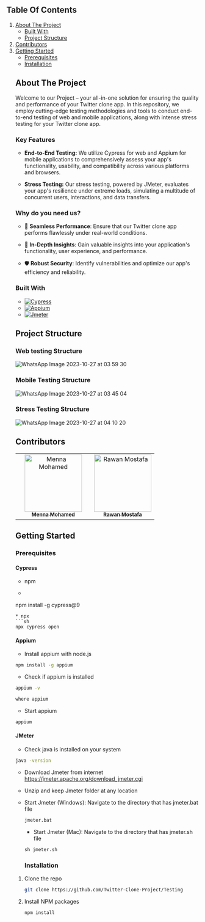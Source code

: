 <!-- Improved compatibility of back to top link: See: https://github.com/othneildrew/Best-README-Template/pull/73 -->
<a name="readme-top"></a>
<!--
*** Thanks for checking out the Best-README-Template. If you have a suggestion
*** that would make this better, please fork the repo and create a pull request
*** or simply open an issue with the tag "enhancement".
*** Don't forget to give the project a star!
*** Thanks again! Now go create something AMAZING! :D
-->



<!-- PROJECT SHIELDS -->
<!--
*** I'm using markdown "reference style" links for readability.
*** Reference links are enclosed in brackets [ ] instead of parentheses ( ).
*** See the bottom of this document for the declaration of the reference variables
*** for contributors-url, forks-url, etc. This is an optional, concise syntax you may use.
*** https://www.markdownguide.org/basic-syntax/#reference-style-links
-->
<!--
[![Contributors][contributors-shield]][contributors-url]
[![Forks][forks-shield]][forks-url]
[![Stargazers][stars-shield]][stars-url]
[![Issues][issues-shield]][issues-url]
[![MIT License][license-shield]][license-url]
[![LinkedIn][linkedin-shield]][linkedin-url]
-->


<!-- PROJECT LOGO -->
<!--
<br />
<div align="center">
  <a href="https://github.com/github_username/repo_name">
    <img src="images/logo.png" alt="Logo" width="80" height="80">
  </a>

<h3 align="center">project_title</h3>

  <p align="center">
    project_description
    <br />
    <a href="https://github.com/github_username/repo_name"><strong>Explore the docs »</strong></a>
    <br />
    <br />
    <a href="https://github.com/github_username/repo_name">View Demo</a>
    ·
    <a href="https://github.com/github_username/repo_name/issues">Report Bug</a>
    ·
    <a href="https://github.com/github_username/repo_name/issues">Request Feature</a>
  </p>
</div>
-->



<!-- TABLE OF CONTENTS -->
## Table Of Contents
  <ol>
    <li>
      <a href="#about-the-project">About The Project</a>
      <ul>
        <li><a href="#built-with">Built With</a></li>
        <li><a href="#Project-Structure">Project Structure</a></li>
      </ul>
    </li>
      <li><a href="#Contributors">Contributors</a></li>
    <li>
      <a href="#getting-started">Getting Started</a>
      <ul>
        <li><a href="#prerequisites">Prerequisites</a></li>
        <li><a href="#installation">Installation</a></li>
      </ul>
    
  <!--  <li><a href="#roadmap">Roadmap</a></li> -->




<!-- ABOUT THE PROJECT -->
<div name="about-the-project">
  
## About The Project

Welcome to our Project – your all-in-one solution for ensuring the quality and performance of your Twitter clone app. In this repository, we employ cutting-edge testing methodologies and tools to conduct end-to-end testing of web and mobile applications, along with intense stress testing for your Twitter clone app.

### Key Features

- **End-to-End Testing:** We utilize Cypress for web and Appium for mobile applications to comprehensively assess your app's functionality, usability, and compatibility across various platforms and browsers.

- **Stress Testing:** Our stress testing, powered by JMeter, evaluates your app's resilience under extreme loads, simulating a multitude of concurrent users, interactions, and data transfers.

### Why do you need us?

- 🚀 **Seamless Performance**: Ensure that our Twitter clone app performs flawlessly under real-world conditions.
  
- 🧐 **In-Depth Insights**: Gain valuable insights into your application's functionality, user experience, and performance.

- 🛡️ **Robust Security**: Identify vulnerabilities and optimize our app's efficiency and reliability.
</div>


### Built With

* [![Cypress][Cypress-logo]][Cypress-url]
* [![Appium][Appium-logo]][Appium-url]
* [![Jmeter][Jmeter-logo]][Jmeter-url]


## Project Structure 

### Web testing Structure
![WhatsApp Image 2023-10-27 at 03 59 30](https://github.com/Twitter-Clone-Project/Testing/assets/97397431/a067ac6b-8c44-4587-99d1-2b90fbf90b84)

### Mobile Testing Structure
![WhatsApp Image 2023-10-27 at 03 45 04](https://github.com/Twitter-Clone-Project/Testing/assets/97397431/97cbaf6a-aa16-4826-b169-7d4c82ee10f6)

### Stress Testing Structure
![WhatsApp Image 2023-10-27 at 04 10 20](https://github.com/Twitter-Clone-Project/Testing/assets/97397431/5b9cc217-c17e-42fe-b623-d88117ef5de5)


## Contributors

<table>
  <tr>
    <td align="center">
    </td>
        <td align="center">
    <a href="https://github.com/mennamohamed0207" target="_black">
    <img src="https://avatars.githubusercontent.com/u/90017398?v=4" width="150px;" alt="Menna Mohamed"/>
    <br />
    <sub><b>Menna Mohamed</b></sub></a>
    </td>
    <td align="center">
    <td align="center">
    <a href="https://github.com/RawanMostafa08" target="_black">
    <img src="https://avatars.githubusercontent.com/u/97397431?v=4" width="150px;" alt="Rawan Mostafa"/>
    <br />
    <sub><b>Rawan Mostafa</b></sub></a>
    </td> 
  </tr>
 </table>

<!-- GETTING STARTED -->
## Getting Started

### Prerequisites
#### Cypress
* npm
* ```sh
npm install -g cypress@9
```
* npx
```sh
npx cypress open
```

#### Appium 
* Install appium with node.js
```sh
npm install -g appium
```
* Check if appium is installed
```sh
appium -v
```
```sh
where appium
```
  
* Start appium
```sh
appium
```

#### JMeter
* Check java is installed on your system
```sh
java -version
```
* Download Jmeter from internet  https://jmeter.apache.org/download_jmeter.cgi

* Unzip and keep Jmeter folder at any location

* Start Jmeter (Windows):
  Navigate to the directory that has jmeter.bat file
  ```sh
  jmeter.bat
  ```
             
  * Start Jmeter (Mac):
  Navigate to the directory that has jmeter.sh file
  ```sh
  sh jmeter.sh 
  ```

  ### Installation

1. Clone the repo
   ```sh
   git clone https://github.com/Twitter-Clone-Project/Testing
   ```
2. Install NPM packages
   ```sh
   npm install
   ```



<!-- ROADMAP -->
<!--
## Roadmap

- [ ] Feature 1
- [ ] Feature 2
- [ ] Feature 3
    - [ ] Nested Feature

See the [open issues](https://github.com/github_username/repo_name/issues) for a full list of proposed features (and known issues).
-->


<!-- MARKDOWN LINKS & IMAGES -->
<!-- https://www.markdownguide.org/basic-syntax/#reference-style-links -->
<!--
[contributors-shield]: https://img.shields.io/github/contributors/github_username/repo_name.svg?style=for-the-badge
[contributors-url]: https://github.com/github_username/repo_name/graphs/contributors
[forks-shield]: https://img.shields.io/github/forks/github_username/repo_name.svg?style=for-the-badge
[forks-url]: https://github.com/github_username/repo_name/network/members
[stars-shield]: https://img.shields.io/github/stars/github_username/repo_name.svg?style=for-the-badge
[stars-url]: https://github.com/github_username/repo_name/stargazers
[issues-shield]: https://img.shields.io/github/issues/github_username/repo_name.svg?style=for-the-badge
[issues-url]: https://github.com/github_username/repo_name/issues
[license-shield]: https://img.shields.io/github/license/github_username/repo_name.svg?style=for-the-badge
[license-url]: https://github.com/github_username/repo_name/blob/master/LICENSE.txt
[linkedin-shield]: https://img.shields.io/badge/-LinkedIn-black.svg?style=for-the-badge&logo=linkedin&colorB=555
[linkedin-url]: https://linkedin.com/in/linkedin_username
-->
[Cypress-url]:https://www.cypress.io/
[Cypress-logo]:https://img.shields.io/badge/Cypress-20232A?style=for-the-badge&logo=cypress&logoColor=61DAFB
[Appium-url]:https://appium.io/docs/en/2.1/
[Appium-logo]:https://img.shields.io/badge/Appium-20232A?style=for-the-badge&logo=appium&logoColor=FF3E00
[Jmeter-url]:https://jmeter.apache.org/
[Jmeter-logo]:https://img.shields.io/badge/Jmeter-20232A?style=for-the-badge&logo=jmeter&logoColor=4FC08D
